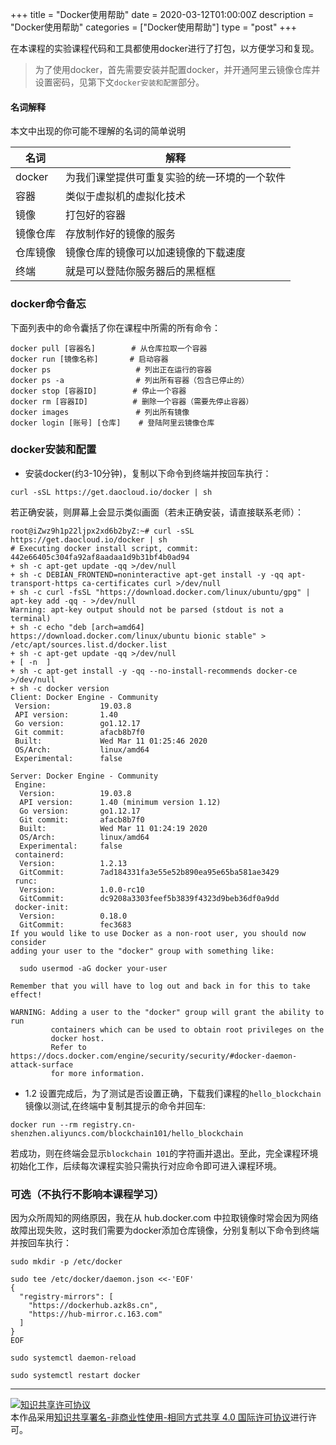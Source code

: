 +++
title = "Docker使用帮助"
date = 2020-03-12T01:00:00Z
description = "Docker使用帮助"
categories = ["Docker使用帮助"]
type = "post"
+++

在本课程的实验课程代码和工具都使用docker进行了打包，以方便学习和复现。
> 为了使用docker，首先需要安装并配置docker，并开通阿里云镜像仓库并设置密码，见第下文`docker安装和配置`部分。
#### 名词解释
本文中出现的你可能不理解的名词的简单说明

| 名词 | 解释 |
| --- | --- |
| docker | 为我们课堂提供可重复实验的统一环境的一个软件 |
| 容器 | 类似于虚拟机的虚拟化技术 |
| 镜像 | 打包好的容器 |
| 镜像仓库 | 存放制作好的镜像的服务 |
| 仓库镜像 | 镜像仓库的镜像可以加速镜像的下载速度 |
| 终端 | 就是可以登陆你服务器后的黑框框 |

### docker命令备忘
下面列表中的命令囊括了你在课程中所需的所有命令：
```
docker pull [容器名]        # 从仓库拉取一个容器
docker run [镜像名称]       # 启动容器
docker ps                   # 列出正在运行的容器
docker ps -a                # 列出所有容器（包含已停止的） 
docker stop [容器ID]        # 停止一个容器
docker rm [容器ID]          # 删除一个容器（需要先停止容器）
docker images               # 列出所有镜像
docker login [账号] [仓库]    # 登陆阿里云镜像仓库
```

### docker安装和配置
-  安装docker(约3-10分钟)，复制以下命令到终端并按回车执行：
```
curl -sSL https://get.daocloud.io/docker | sh
```

若正确安装，则屏幕上会显示类似画面（若未正确安装，请直接联系老师）：
```
root@iZwz9h1p22ljpx2xd6b2byZ:~# curl -sSL https://get.daocloud.io/docker | sh
# Executing docker install script, commit: 442e66405c304fa92af8aadaa1d9b31bf4b0ad94
+ sh -c apt-get update -qq >/dev/null
+ sh -c DEBIAN_FRONTEND=noninteractive apt-get install -y -qq apt-transport-https ca-certificates curl >/dev/null
+ sh -c curl -fsSL "https://download.docker.com/linux/ubuntu/gpg" | apt-key add -qq - >/dev/null
Warning: apt-key output should not be parsed (stdout is not a terminal)
+ sh -c echo "deb [arch=amd64] https://download.docker.com/linux/ubuntu bionic stable" > /etc/apt/sources.list.d/docker.list
+ sh -c apt-get update -qq >/dev/null
+ [ -n  ]
+ sh -c apt-get install -y -qq --no-install-recommends docker-ce >/dev/null
+ sh -c docker version
Client: Docker Engine - Community
 Version:           19.03.8
 API version:       1.40
 Go version:        go1.12.17
 Git commit:        afacb8b7f0
 Built:             Wed Mar 11 01:25:46 2020
 OS/Arch:           linux/amd64
 Experimental:      false

Server: Docker Engine - Community
 Engine:
  Version:          19.03.8
  API version:      1.40 (minimum version 1.12)
  Go version:       go1.12.17
  Git commit:       afacb8b7f0
  Built:            Wed Mar 11 01:24:19 2020
  OS/Arch:          linux/amd64
  Experimental:     false
 containerd:
  Version:          1.2.13
  GitCommit:        7ad184331fa3e55e52b890ea95e65ba581ae3429
 runc:
  Version:          1.0.0-rc10
  GitCommit:        dc9208a3303feef5b3839f4323d9beb36df0a9dd
 docker-init:
  Version:          0.18.0
  GitCommit:        fec3683
If you would like to use Docker as a non-root user, you should now consider
adding your user to the "docker" group with something like:

  sudo usermod -aG docker your-user

Remember that you will have to log out and back in for this to take effect!

WARNING: Adding a user to the "docker" group will grant the ability to run
         containers which can be used to obtain root privileges on the
         docker host.
         Refer to https://docs.docker.com/engine/security/security/#docker-daemon-attack-surface
         for more information.
```

- 1.2 设置完成后，为了测试是否设置正确，下载我们课程的`hello_blockchain`镜像以测试,在终端中复制其提示的命令并回车:
```
docker run --rm registry.cn-shenzhen.aliyuncs.com/blockchain101/hello_blockchain
```
若成功，则在终端会显示`blockchain 101`的字符画并退出。至此，完全课程环境初始化工作，后续每次课程实验只需执行对应命令即可进入课程环境。

### 可选（不执行不影响本课程学习）
因为众所周知的网络原因，我在从 hub.docker.com 中拉取镜像时常会因为网络故障出现失败，这时我们需要为docker添加仓库镜像，分别复制以下命令到终端并按回车执行：
```
sudo mkdir -p /etc/docker
```
```
sudo tee /etc/docker/daemon.json <<-'EOF'
{
  "registry-mirrors": [
    "https://dockerhub.azk8s.cn",
    "https://hub-mirror.c.163.com"
  ]
}
EOF
```
```
sudo systemctl daemon-reload
```
```
sudo systemctl restart docker
```

---
<a rel="license" href="http://creativecommons.org/licenses/by-nc-sa/4.0/"><img alt="知识共享许可协议" style="border-width:0" src="https://i.creativecommons.org/l/by-nc-sa/4.0/88x31.png" /></a><br />本作品采用<a rel="license" href="http://creativecommons.org/licenses/by-nc-sa/4.0/">知识共享署名-非商业性使用-相同方式共享 4.0 国际许可协议</a>进行许可。
